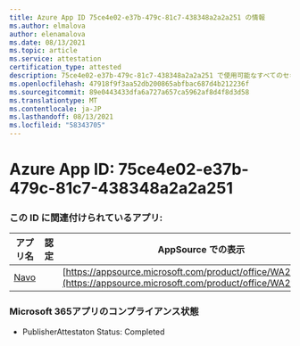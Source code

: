 ```yaml
---
title: Azure App ID 75ce4e02-e37b-479c-81c7-438348a2a2a251 の情報
ms.author: elmalova
author: elenamalova
ms.date: 08/13/2021
ms.topic: article
ms.service: attestation
certification_type: attested
description: 75ce4e02-e37b-479c-81c7-438348a2a2a251 で使用可能なすべてのセキュリティおよびコンプライアンス情報。
ms.openlocfilehash: 47918f9f3aa52db200865abfbac687d4b212236f
ms.sourcegitcommit: 89e0443433dfa6a727a657ca5962af8d4f8d3d58
ms.translationtype: MT
ms.contentlocale: ja-JP
ms.lasthandoff: 08/13/2021
ms.locfileid: "58343705"
---
```

# <a name="azure-app-id-75ce4e02-e37b-479c-81c7-438348a2a251"></a>Azure App ID: 75ce4e02-e37b-479c-81c7-438348a2a2a251


### <a name="apps-associated-with-this-id"></a>この ID に関連付けられているアプリ:
| **アプリ名** | **認定** | **AppSource での表示** |
|--------------|---------------|-----------------------|
| [Navo](https://docs.microsoft.com/microsoft-365-app-certification/forward/WA200001047) |  | [https://appsource.microsoft.com/product/office/WA200001047](https://appsource.microsoft.com/product/office/WA200001047) |

### <a name="microsoft-365-app-compliance-status"></a>Microsoft 365アプリのコンプライアンス状態
- PublisherAttestaton Status: Completed
